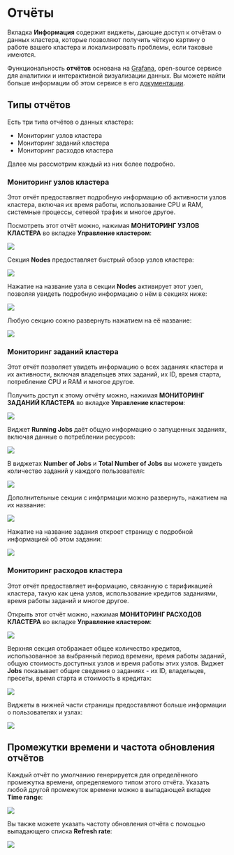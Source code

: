 # Отчёты

Вкладка **Информация** содержит виджеты, дающие доступ к отчётам о данных кластера, которые позволяют получить чёткую картину о работе вашего кластера и локализировать проблемы, если таковые имеются.

Функциональность **отчётов** основана на [Grafana](https://grafana.com), open-source сервисе для аналитики и интерактивной визуализации данных. Вы можете найти больше информации об этом сервисе в его [документации](https://grafana.com/docs/grafana/latest/).

## Типы отчётов

Есть три типа отчётов о данных кластера:

* Мониторинг узлов кластера
* Мониторинг заданий кластера
* Мониторинг расходов кластера

Далее мы рассмотрим каждый из них более подробно.

### Мониторинг узлов кластера

Этот отчёт предоставляет подробную информацию об активности узлов кластера, включая их время работы, использование CPU и RAM, системные процессы, сетевой трафик и многое другое.

Посмотреть этот отчёт можно, нажимая **МОНИТОРИНГ УЗЛОВ КЛАСТЕРА** во вкладке **Управление кластером**:

![](<../../.gitbook/assets/image (234) (1).png>)

Секция **Nodes** предоставляет быстрый обзор узлов кластера:&#x20;

![](<../../.gitbook/assets/image (148).png>)

Нажатие на название узла в секции **Nodes** активирует этот узел, позволяя увидеть подробную информацию о нём в секциях ниже:

![](<../../.gitbook/assets/image (162).png>)

Любую секцию сожно развернуть нажатием на её название:

![](<../../.gitbook/assets/image (154).png>)

### Мониторинг заданий кластера

Этот отчёт позволяет увидеть информацию о всех заданиях кластера и их активности, включая владельцев этих заданий, их ID, время старта, потребление CPU и RAM и многое другое.&#x20;

Получить доступ к этому отчёту можно, нажимая **МОНИТОРИНГ ЗАДАНИЙ КЛАСТЕРА** во вкладке **Управление кластером**:

![](<../../.gitbook/assets/image (233) (1).png>)

Виджет **Running Jobs** даёт общую информацию о запущенных заданиях, включая данные о потреблении ресурсов:

![](<../../.gitbook/assets/image (157).png>)

В виджетах **Number of Jobs** и **Total Number of Jobs** вы можете увидеть количество заданий у каждого пользователя:

![](<../../.gitbook/assets/image (165).png>)

Дополнительные секции с инфлрмации можно развернуть, нажатием на их название:

![](<../../.gitbook/assets/image (172).png>)

Нажатие на название задания откроет страницу с подробной информацией об этом задании:

![](<../../.gitbook/assets/image (159).png>)

### Мониторинг расходов кластера

Этот отчёт предоставляет информацию, связанную с тарификацией кластера, такую как цена узлов, использование кредитов заданиями, время работы заданий и многое другое.

Открыть этот отчёт можно, нажимая **МОНИТОРИНГ РАСХОДОВ КЛАСТЕРА** во вкладке **Управление кластером**:

![](<../../.gitbook/assets/image (232).png>)

Верхняя секция отображает общее количество кредитов, использованное за выбранный период времени, время работы заданий, общую стоимость доступных узлов и время работы этих узлов. Виджет **Jobs** показывает общие сведения о заданиях - их ID, владельцев, пресеты, время старта и стоимость в кредитах:

![](<../../.gitbook/assets/image (149).png>)

Виджеты в нижней части страницы предоставляют больше информации о пользователях и узлах:

![](<../../.gitbook/assets/image (166).png>)

## Промежутки времени и частота обновления отчётов

Каждый отчёт по умолчанию генерируется для определённого промежутка времени, определяемого типом этого отчёта. Указать любой другой промежуток времени можно в выпадающей вкладке **Time range**:

![](<../../.gitbook/assets/image (171).png>)

Вы также можете указать частоту обновления отчёта с помощью выпадающего списка **Refresh rate**:

![](<../../.gitbook/assets/image (150).png>)
